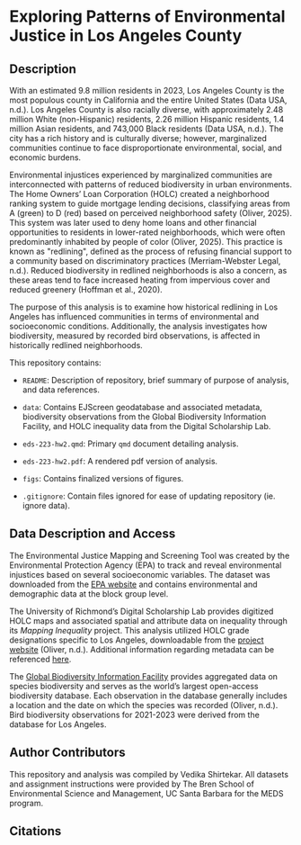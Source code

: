 # Exploring Patterns of Environmental Justice in Los Angeles County

## Description

With an estimated 9.8 million residents in 2023, Los Angeles County is the most populous county in California and the entire United States (Data USA, n.d.). Los Angeles County is also racially diverse, with approximately 2.48 million White (non-Hispanic) residents, 2.26 million Hispanic residents, 1.4 million Asian residents, and 743,000 Black residents (Data USA, n.d.). The city has a rich history and is culturally diverse; however, marginalized communities continue to face disproportionate environmental, social, and economic burdens.

Environmental injustices experienced by marginalized communities are interconnected with patterns of reduced biodiversity in urban environments. The Home Owners’ Loan Corporation (HOLC) created a neighborhood ranking system to guide mortgage lending decisions, classifying areas from A (green) to D (red) based on perceived neighborhood safety (Oliver, 2025). This system was later used to deny home loans and other financial opportunities to residents in lower-rated neighborhoods, which were often predominantly inhabited by people of color (Oliver, 2025). This practice is known as "redlining", defined as the process of refusing financial support to a community based on discriminatory practices (Merriam-Webster Legal, n.d.). Reduced biodiversity in redlined neighborhoods is also a concern, as these areas tend to face increased heating from impervious cover and reduced greenery (Hoffman et al., 2020).

The purpose of this analysis is to examine how historical redlining in Los Angeles has influenced communities in terms of environmental and socioeconomic conditions. Additionally, the analysis investigates how biodiversity, measured by recorded bird observations, is affected in historically redlined neighborhoods.

This repository contains:

-   `README`: Description of repository, brief summary of purpose of analysis, and data references.

-   `data`: Contains EJScreen geodatabase and associated metadata, biodiversity observations from the Global Biodiversity Information Facility, and HOLC inequality data from the Digital Scholarship Lab.

-   `eds-223-hw2.qmd`: Primary `qmd` document detailing analysis.

-   `eds-223-hw2.pdf`: A rendered pdf version of analysis.

-   `figs`: Contains finalized versions of figures.

-   `.gitignore`: Contain files ignored for ease of updating repository (ie. ignore data).

## Data Description and Access

The Environmental Justice Mapping and Screening Tool was created by the Environmental Protection Agency (EPA) to track and reveal environmental injustices based on several socioeconomic variables. The dataset was downloaded from the [EPA website](https://www.epa.gov/ejscreen/download-ejscreen-data) and contains environmental and demographic data at the block group level.

The University of Richmond’s Digital Scholarship Lab provides digitized HOLC maps and associated spatial and attribute data on inequality through its *Mapping Inequality* project. This analysis utilized HOLC grade designations specific to Los Angeles, downloadable from the [project website](https://dsl.richmond.edu/panorama/redlining/#loc=5/39.1/-94.58&text=downloads) (Oliver, n.d.). Additional information regarding metadata can be referenced [here](https://dsl.richmond.edu/panorama/redlining/#loc=5/39.1/-94.58&text=downloads).

The [Global Biodiversity Information Facility](https://eds-223-geospatial.github.io/assignments/gbif.org) provides aggregated data on species biodiversity and serves as the world’s largest open-access biodiversity database. Each observation in the database generally includes a location and the date on which the species was recorded (Oliver, n.d.). Bird biodiversity observations for 2021-2023 were derived from the database for Los Angeles.

## Author Contributors

This repository and analysis was compiled by Vedika Shirtekar. All datasets and assignment instructions were provided by The Bren School of Environmental Science and Management, UC Santa Barbara for the MEDS program.

## Citations
